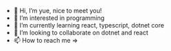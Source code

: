 - 👋 Hi, I’m yue, nice to meet you!
- 👀 I’m interested in programming
- 🌱 I’m currently learning react, typescript, dotnet core
- 💞️ I’m looking to collaborate on dotnet and react
- 📫 How to reach me =>

<!---
yueshareptm/yueshareptm is a ✨ special ✨ repository because its `README.md` (this file) appears on your GitHub profile.
You can click the Preview link to take a look at your changes.
--->
